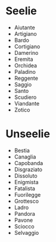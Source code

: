 # Seelie

- Aiutante
- Artigiano
- Bardo
- Cortigiano
- Damerino
- Eremita
- Orchidea
- Paladino
- Reggente
- Saggio
- Santo
- Scudiero
- Viandante
- Zotico

# Unseelie

- Bestia
- Canaglia
- Capobanda
- Disgraziato
- Dissoluto
- Enigmista
- Fatalista
- Fuorilegge
- Grottesco
- Ladro
- Pandora
- Pavone
- Sciocco
- Selvaggio

